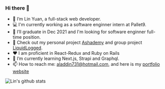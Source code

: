 ### Hi there 👋

- 🔭 I’m Lin Yuan, a full-stack web developer. 
- 💻 I'm currently working as a software enginner intern at Pallet9.
- 🤔 I’ll graduate in Dec 2021 and I'm looking for software enginner full-time position.
- 👀 Check out my personal project [Ashademy](https://ashademy731.herokuapp.com/#/) and group project [LiquidLogged](https://liquidlogged.herokuapp.com/#/).
- ❤️ I am proficient in React-Redux and Ruby on Rails
- 🌱 I’m currently learning Next.js, Strapi and Graphql.
- 📫 How to reach me: aladdin731@hotmail.com, and here is my [portfolio website](https://lin-yuan.netlify.app/)

![Lin's github stats](https://github-readme-stats.vercel.app/api?username=aladdin731)
